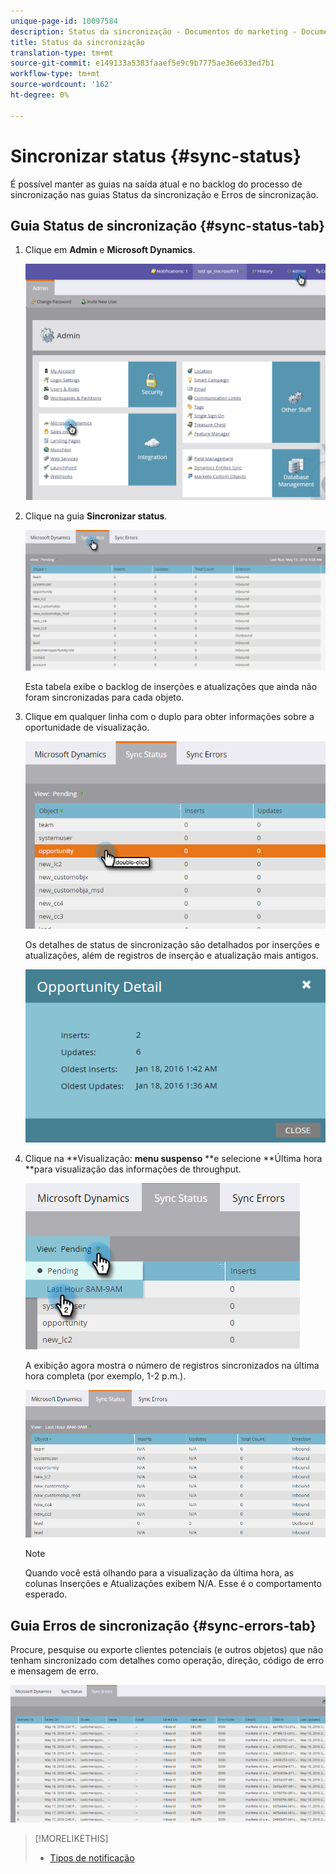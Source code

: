 ```yaml
---
unique-page-id: 10097584
description: Status da sincronização - Documentos do marketing - Documentação do produto
title: Status da sincronização
translation-type: tm+mt
source-git-commit: e149133a5383faaef5e9c9b7775ae36e633ed7b1
workflow-type: tm+mt
source-wordcount: '162'
ht-degree: 0%

---
```



# Sincronizar status {#sync-status}

É possível manter as guias na saída atual e no backlog do processo de sincronização nas guias Status da sincronização e Erros de sincronização.

## Guia Status de sincronização {#sync-status-tab}

1. Clique em **Admin** e **Microsoft Dynamics**.

   ![](assets/image2016-1-20-11-3a34-3a14.png)

1. Clique na guia **Sincronizar status**.

   ![](assets/image2016-5-19-10-3a1-3a11.png)

   Esta tabela exibe o backlog de inserções e atualizações que ainda não foram sincronizadas para cada objeto.

1. Clique em qualquer linha com o duplo para obter informações sobre a oportunidade de visualização.

   ![](assets/image2016-5-19-10-3a3-3a21.png)

   Os detalhes de status de sincronização são detalhados por inserções e atualizações, além de registros de inserção e atualização mais antigos.

   ![](assets/image2016-1-22-10-3a51-3a10.png)

1. Clique na **Visualização: **menu suspenso** **e selecione **Última hora **para visualização das informações de throughput.

   ![](assets/image2016-5-19-10-3a20-3a7.png)

   A exibição agora mostra o número de registros sincronizados na última hora completa (por exemplo, 1-2 p.m.).

   ![](assets/image2016-5-19-10-3a22-3a15.png)

   >[!NOTE]
   >
   >Quando você está olhando para a visualização da última hora, as colunas Inserções e Atualizações exibem N/A. Esse é o comportamento esperado.

## Guia Erros de sincronização {#sync-errors-tab}

Procure, pesquise ou exporte clientes potenciais (e outros objetos) que não tenham sincronizado com detalhes como operação, direção, código de erro e mensagem de erro.

![](assets/image2016-5-19-10-3a26-3a35.png)

>[!MORELIKETHIS]
>
>* [Tipos de notificação](../../../../product-docs/core-marketo-concepts/miscellaneous/understanding-notifications/notification-types.md)

